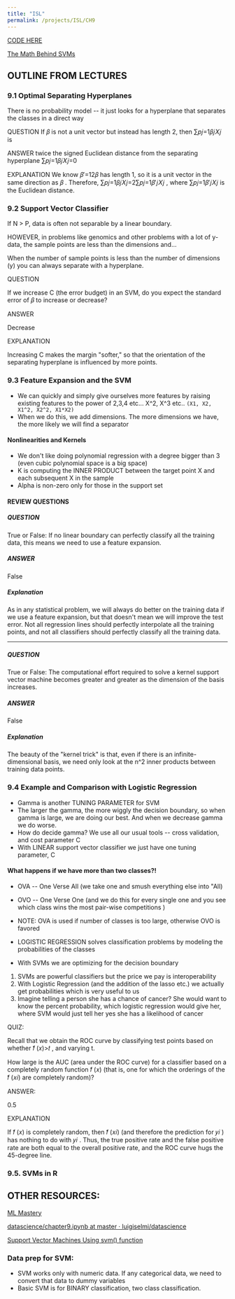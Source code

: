 ```yaml
---
title: "ISL"
permalink: /projects/ISL/CH9
---
```


[CODE HERE](https://courses.edx.org/asset-v1:StanfordOnline+STATSX0001+1T2020+type@asset+block/ch9.html)

[The Math Behind SVMs](https://shuzhanfan.github.io/2018/05/understanding-mathematics-behind-support-vector-machines/)

## OUTLINE FROM LECTURES

### 9.1 Optimal Separating Hyperplanes

There is no probability model -- it just looks for a hyperplane that separates the classes in a direct way

QUESTION
If 𝛽 is not a unit vector but instead has length 2, then ∑𝑝𝑗=1𝛽𝑗𝑋𝑗 is

ANSWER
twice the signed Euclidean distance from the separating hyperplane ∑𝑝𝑗=1𝛽𝑗𝑋𝑗=0

EXPLANATION
We know 𝛽′=12𝛽 has length 1, so it is a unit vector in the same direction as 𝛽 . Therefore, ∑𝑝𝑗=1𝛽𝑗𝑋𝑗=2∑𝑝𝑗=1𝛽′𝑗𝑋𝑗 , where ∑𝑝𝑗=1𝛽′𝑗𝑋𝑗 is the Euclidean distance.

### 9.2 Support Vector Classifier

If N > P, data is often not separable by a linear boundary.

HOWEVER, in problems like genomics and other problems with a lot of y-data, the sample points are less than the dimensions and...

When the number of sample points is less than the number of dimensions (y) you can always separate with a hyperplane.

QUESTION

If we increase C (the error budget) in an SVM, do you expect the standard error of 𝛽 to increase or decrease?

ANSWER

Decrease

EXPLANATION

Increasing C makes the margin "softer," so that the orientation of the separating hyperplane is influenced by more points.

### 9.3 Feature Expansion and the SVM

* We can quickly and simply give ourselves more features by raising existing features to the power of 2,3,4 etc... X^2, X^3 etc.. `(X1, X2, X1^2, X2^2, X1*X2)`
* When we do this, we add dimensions. The more dimensions we have, the more likely we will find a separator

#### Nonlinearities and Kernels

* We don't like doing polynomial regression with a degree bigger than 3 (even cubic polynomial space is a big space)
* K is computing the INNER PRODUCT between the target point X and each subsequent X in the sample
* Alpha is non-zero only for those in the support set 

#### REVIEW QUESTIONS

##### QUESTION

True or False: If no linear boundary can perfectly classify all the training data, this means we need to use a feature expansion.

##### ANSWER

False

##### Explanation

As in any statistical problem, we will always do better on the training data if we use a feature expansion, but that doesn't mean we will improve the test error. Not all regression lines should perfectly interpolate all the training points, and not all classifiers should perfectly classify all the training data.


---

##### QUESTION

True or False: The computational effort required to solve a kernel support vector machine becomes greater and greater as the dimension of the basis increases.

##### ANSWER

False

##### Explanation

The beauty of the "kernel trick" is that, even if there is an infinite-dimensional basis, we need only look at the n^2 inner products between training data points.

### 9.4 Example and Comparison with Logistic Regression

* Gamma is another TUNING PARAMETER for SVM
* The larger the gamma, the more wiggly the decision boundary, so when gamma is large, we are doing our best. And when we decrease gamma we do worse. 
* How do decide gamma? We use all our usual tools -- cross validation, and cost parameter C 
* With LINEAR support vector classifier we just have one tuning parameter, C

#### What happens if we have more than two classes?!

* OVA -- One Verse All (we take one and smush everything else into "All)
* OVO -- One Verse One (and we do this for every single one and you see which class wins the most pair-wise competitions )
* NOTE: OVA is used if number of classes is too large, otherwise OVO is favored  

* LOGISTIC REGRESSION solves classification problems by modeling the probabilities of the classes 
* With SVMs we are optimizing for the decision boundary

1. SVMs are powerful classifiers but the price we pay is interoperability 
2. With Logistic Regression (and the addition of the lasso etc.) we actually get probabilities which is very useful to us
3. Imagine telling a person she has a chance of cancer? She would want to know the percent probability, which logistic regression would give her, where SVM would just tell her yes she has a likelihood of cancer


QUIZ:

Recall that we obtain the ROC curve by classifying test points based on whether  𝑓̂ (𝑥)>𝑡 , and varying t.

How large is the AUC (area under the ROC curve) for a classifier based on a completely random function  𝑓̂ (𝑥)  (that is, one for which the orderings of the  𝑓̂ (𝑥𝑖)  are completely random)?

ANSWER:

0.5 

EXPLANATION 

If  𝑓̂ (𝑥)  is completely random, then  𝑓̂ (𝑥𝑖)  (and therefore the prediction for  𝑦𝑖 ) has nothing to do with  𝑦𝑖 . Thus, the true positive rate and the false positive rate are both equal to the overall positive rate, and the ROC curve hugs the 45-degree line.

### 9.5. SVMs in R



## OTHER RESOURCES:

[ML Mastery](https://machinelearningmastery.com/support-vector-machines-for-machine-learning/#:~:text=Support%20Vector%20Machines%20(Kernels)&text=The%20inner%20product%20between%20two,%2B%203*6%20or%2028.)

[datascience/chapter9.ipynb at master · luigiselmi/datascience](https://github.com/luigiselmi/datascience/blob/master/r/stat_learning/chapter9.ipynb)

[Support Vector Machines Using svm() function](https://rstudio-pubs-static.s3.amazonaws.com/271792_96b51b7fa2af4b3f808d04f3f3051516.html)

### Data prep for SVM:

* SVM works only with numeric data. If any categorical data, we need to convert that data to dummy variables 
* Basic SVM is for BINARY classification, two class classification. 